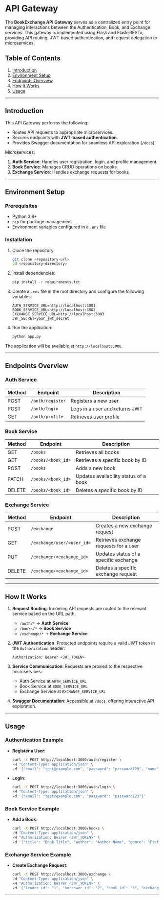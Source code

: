 
# **API Gateway**

The **BookExchange API Gateway** serves as a centralized entry point for managing interactions between the Authentication, Book, and Exchange services. This gateway is implemented using Flask and Flask-RESTx, providing API routing, JWT-based authentication, and request delegation to microservices.

## **Table of Contents**

1. [Introduction](#introduction)
2. [Environment Setup](#environment-setup)
3. [Endpoints Overview](#endpoints-overview)
4. [How It Works](#how-it-works)
5. [Usage](#usage)

---

## **Introduction**

This API Gateway performs the following:
- Routes API requests to appropriate microservices.
- Secures endpoints with **JWT-based authentication**.
- Provides Swagger documentation for seamless API exploration (`/docs`).

Microservices:
1. **Auth Service**: Handles user registration, login, and profile management.
2. **Book Service**: Manages CRUD operations on books.
3. **Exchange Service**: Handles exchange requests for books.

---

## **Environment Setup**

### **Prerequisites**
- Python 3.8+
- `pip` for package management
- Environment variables configured in a `.env` file

### **Installation**

1. Clone the repository:
   ```bash
   git clone <repository-url>
   cd <repository-directory>
   ```

2. Install dependencies:
   ```bash
   pip install -r requirements.txt
   ```

3. Create a `.env` file in the root directory and configure the following variables:
   ```
   AUTH_SERVICE_URL=http://localhost:3001
   BOOK_SERVICE_URL=http://localhost:3002
   EXCHANGE_SERVICE_URL=http://localhost:3003
   JWT_SECRET=your_jwt_secret
   ```

4. Run the application:
   ```bash
   python app.py
   ```

The application will be available at `http://localhost:3000`.

---

## **Endpoints Overview**

### **Auth Service**
| Method | Endpoint          | Description                   |
|--------|-------------------|-------------------------------|
| POST   | `/auth/register`   | Registers a new user          |
| POST   | `/auth/login`      | Logs in a user and returns JWT|
| GET    | `/auth/profile`    | Retrieves user profile        |

### **Book Service**
| Method | Endpoint              | Description                            |
|--------|-----------------------|----------------------------------------|
| GET    | `/books`              | Retrieves all books                   |
| GET    | `/books/<book_id>`    | Retrieves a specific book by ID        |
| POST   | `/books`              | Adds a new book                        |
| PATCH  | `/books/<book_id>`    | Updates availability status of a book  |
| DELETE | `/books/<book_id>`    | Deletes a specific book by ID          |

### **Exchange Service**
| Method | Endpoint                           | Description                              |
|--------|-----------------------------------|------------------------------------------|
| POST   | `/exchange`                       | Creates a new exchange request           |
| GET    | `/exchange/user/<user_id>`        | Retrieves exchange requests for a user   |
| PUT    | `/exchange/<exchange_id>`         | Updates status of a specific exchange    |
| DELETE | `/exchange/<exchange_id>`         | Deletes a specific exchange request      |

---

## **How It Works**

1. **Request Routing**: Incoming API requests are routed to the relevant service based on the URL path.
   - `/auth/*` → **Auth Service**
   - `/books/*` → **Book Service**
   - `/exchange/*` → **Exchange Service**

2. **JWT Authentication**: Protected endpoints require a valid JWT token in the `Authorization` header:
   ```
   Authorization: Bearer <JWT_TOKEN>
   ```

3. **Service Communication**: Requests are proxied to the respective microservices:
   - Auth Service at `AUTH_SERVICE_URL`
   - Book Service at `BOOK_SERVICE_URL`
   - Exchange Service at `EXCHANGE_SERVICE_URL`

4. **Swagger Documentation**: Accessible at `/docs`, offering interactive API exploration.

---

## **Usage**

### **Authentication Example**
- **Register a User**:
  ```bash
  curl -X POST http://localhost:3000/auth/register \
  -H "Content-Type: application/json" \
  -d '{"email": "test@example.com", "password": "password123", "name": "Test User"}'
  ```

- **Login**:
  ```bash
  curl -X POST http://localhost:3000/auth/login \
  -H "Content-Type: application/json" \
  -d '{"email": "test@example.com", "password": "password123"}'
  ```

### **Book Service Example**
- **Add a Book**:
  ```bash
  curl -X POST http://localhost:3000/books \
  -H "Content-Type: application/json" \
  -H "Authorization: Bearer <JWT_TOKEN>" \
  -d '{"title": "Book Title", "author": "Author Name", "genre": "Fiction", "publishedDate": "2023-01-01", "availability": true, "userId": "123"}'
  ```

### **Exchange Service Example**
- **Create Exchange Request**:
  ```bash
  curl -X POST http://localhost:3000/exchange \
  -H "Content-Type: application/json" \
  -H "Authorization: Bearer <JWT_TOKEN>" \
  -d '{"lender_id": "1", "borrower_id": "2", "book_id": "3", "exchange_id": "4", "status": "pending"}'
  ```

---
